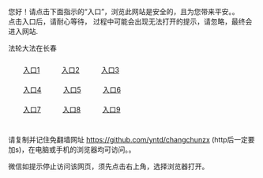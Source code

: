 您好！请点击下面指示的“入口”，浏览此网站是安全的，且为您带来平安。。 <br/>
点击入口后，请耐心等待， 过程中可能会出现无法打开的提示，请忽略，最终会进入网站. </br>

法轮大法在长春<br/>
<div style="padding:10px"><a style="margin:20px" target="_blank" href="https://dc045o6m2ud8z.cloudfront.net/2Qpsp?uluizd" id="ccLink1" rel="nofollow">入口1</a> <a target="_blank" style="margin:20px" href="https://d3p7g7zg2kmuco.cloudfront.net/2Qpsp?fzqxdw" id="ccLink2" rel="nofollow">入口2</a> <a style="margin:20px" target="_blank" href="https://dxxmnt5klj0jc.cloudfront.net/2Qpsp?zxdxrv" id="ccLink3" rel="nofollow">入口3</a></div>

<div style="padding:10px" ><a style="margin:20px" target="_blank" href="https://dc045o6m2ud8z.cloudfront.net/2Qpsp?uluizd" id="ccLink4" rel="nofollow">入口4</a> <a style="margin:20px" href="https://d3p7g7zg2kmuco.cloudfront.net/2Qpsp?fzqxdw" target="_blank" id="ccLink5" rel="nofollow">入口5</a> <a style="margin:20px" href="https://dxxmnt5klj0jc.cloudfront.net/2Qpsp?zxdxrv" target="_blank" id="ccLink6" rel="nofollow">入口6</a></div>

<div style="padding:10px"><a style="margin:20px" target="_blank" href="https://dc045o6m2ud8z.cloudfront.net/2Qpsp?uluizd" id="ccLink7" rel="nofollow">入口7</a> <a style="margin:20px" href="https://d3p7g7zg2kmuco.cloudfront.net/2Qpsp?fzqxdw" target="_blank" id="ccLink8" rel="nofollow">入口8</a> <a style="margin:20px" target="_blank" href="https://dxxmnt5klj0jc.cloudfront.net/2Qpsp?zxdxrv" id="ccLink9" rel="nofollow">入口9</a></div>

<br/>



请复制并记住免翻墙网址 https://github.com/yntd/changchunzx (http后一定要加s)，在电脑或手机的浏览器均可访问。。<br/>

微信如提示停止访问该网页，须先点击右上角，选择浏览器打开。
